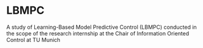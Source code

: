 # LBMPC

A study of Learning-Based Model Predictive Control (LBMPC) conducted in the scope of the research internship at the Chair of Information Oriented Control at TU Munich

